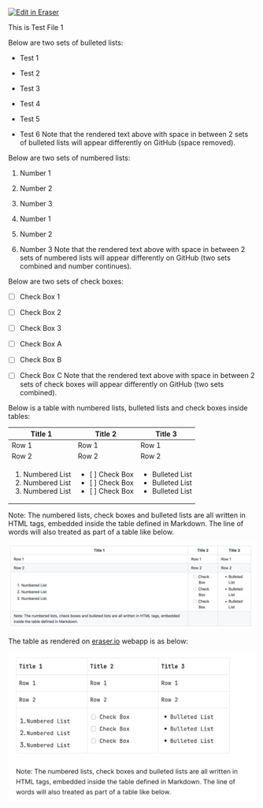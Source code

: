 <p><a target="_blank" href="https://app.eraser.io/workspace/zikqrAUEL5wc57nzfM8X" id="edit-in-eraser-github-link"><img alt="Edit in Eraser" src="https://firebasestorage.googleapis.com/v0/b/second-petal-295822.appspot.com/o/images%2Fgithub%2FOpen%20in%20Eraser.svg?alt=media&amp;token=968381c8-a7e7-472a-8ed6-4a6626da5501"></a></p>

This is Test File 1

Below are two sets of bulleted lists:

- Test 1
- Test 2
- Test 3


- Test 4
- Test 5 
- Test 6
Note that the rendered text above with space in between 2 sets of bulleted lists will appear differently on GitHub (space removed).



Below are two  sets of numbered lists:

1. Number 1
2. Number 2
3. Number 3


1. Number 1
2. Number 2
3. Number 3
Note that the rendered text above with space in between 2 sets of numbered lists will appear differently on GitHub (two sets combined and number continues).



Below are two  sets of check boxes:

- [ ] Check Box 1 
- [ ] Check Box 2
- [ ] Check Box 3


- [ ] Check Box A
- [ ] Check Box B
- [ ] Check Box C
Note that the rendered text above with space in between 2 sets of check boxes will appear differently on GitHub (two sets combined).



Below is a table with numbered lists, bulleted lists and check boxes inside tables:

| Title 1 | Title 2 | Title 3 |
| ----- | ----- | ----- |
| Row 1 | Row 1 | Row 1 |
| Row 2 | Row 2 | Row 2 |
| <ol><li>Numbered List</li><li>Numbered List</li><li>Numbered List</li></ol> | <ul><li>[ ] Check Box</li><li>[ ] Check Box</li><li>[ ] Check Box</li></ul> | <ul><li>Bulleted List</li><li>Bulleted List</li><li>Bulleted List</li></ul> |
Note: The numbered lists, check boxes and bulleted lists are all written in HTML tags, embedded inside the table defined in Markdown. The line of words will also treated as part of a table like below.

![image.png](/.eraser/zikqrAUEL5wc57nzfM8X___DeemGI1Ggkftn7wWxq7SfjBNFAs2___c_r7nkgn-glRi9tCb-Q5f.png "image.png")

The table as rendered on [﻿eraser.io](https://eraser.io/) webapp is as below:

![image.png](/.eraser/zikqrAUEL5wc57nzfM8X___DeemGI1Ggkftn7wWxq7SfjBNFAs2___QF-u2JEQc49TDGNqeo-Iq.png "image.png")




<!--- Eraser file: https://app.eraser.io/workspace/zikqrAUEL5wc57nzfM8X --->